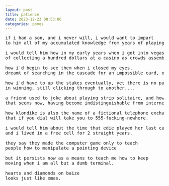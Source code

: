 ```yaml
---
layout: post
title: patience
date: 2023-12-23 08:53:06
categories: pomes
---
```


<pre>
if i had a son, and i never will, i would want to impart
to him all of my accumulated knowledge from years of playing solitaire.

i would tell him how in my early years when i got into vegas rules and fantasized
of collecting a hundred dollars at a casino as crowds assembled, awestruck,

how i'd begin to see them when i closed my eyes,
dreamt of searching in the cascade for an impossible card, or maybe death,

how i'd have to up the stakes eventually, yet there is no payoff
in winning, still clicking through to another....

a friend used to joke about playing strip solitaire, and how appropriate
that seems now, having become indistinguishable from internet pornography,

how klondike is also the name of a fictional telephone exchange
that if you dial will take you to 555-fucking-nowhere.

i would tell him about the time that edie played her last card and was xed out
and i lived in a free cell for 2 straight years.

they say they made the computer game only to teach
people how to manipulate a pointing device

but it persists now as a means to teach me how to keep
moving when i am all but a dumb terminal.

hearts and diamonds on baize
looks just like xmas.
</pre>
